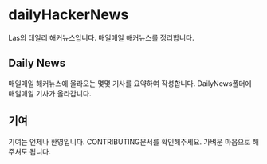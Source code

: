 # dailyHackerNews

Las의 데일리 해커뉴스입니다. 매일매일 해커뉴스를 정리합니다.

## Daily News

매일매일 해커뉴스에 올라오는 몇몇 기사를 요약하여 작성합니다. DailyNews폴더에 매일매일 기사가 올라갑니다.

## 기여

기여는 언제나 환영입니다. CONTRIBUTING문서를 확인해주세요. 가벼운 마음으로 해주셔도 됩니다.
